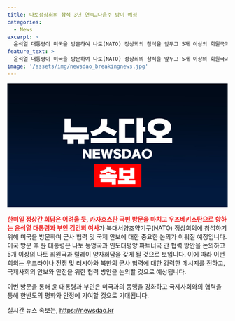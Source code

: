 ```yaml
---
title: 나토정상회의 참석 3년 연속…다음주 방미 예정
categories:
  - News
excerpt: >
  윤석열 대통령이 미국을 방문하여 나토(NATO) 정상회의 참석을 앞두고 5개 이상의 회원국과 양자회담을 진행할 예정입니다. 이로써 3년 연속으로 나토 정상회의에 참석하게 된 윤 대통령은 우크라이나 전쟁과 러시아-북한의 군사 협력에 대한 강력한 메시지를 전할 것으로 보입니다. 또한 한미일 정상간 회담은 어려울 것으로 예상되지만, IP4 국가와의 회동과 나토 동맹국파트너국 정상회의에 참석하여 국제사회에 대한 한국의 역할을 강화할 것으로 전망됩니다.
feature_text: >
  윤석열 대통령이 미국을 방문하여 나토(NATO) 정상회의 참석을 앞두고 5개 이상의 회원국과 양자회담을 진행할 예정입니다. 이로써 3년 연속으로 나토 정상회의에 참석하게 된 윤 대통령은 우크라이나 전쟁과 러시아-북한의 군사 협력에 대한 강력한 메시지를 전할 것으로 보입니다. 또한 한미일 정상간 회담은 어려울 것으로 예상되지만, IP4 국가와의 회동과 나토 동맹국파트너국 정상회의에 참석하여 국제사회에 대한 한국의 역할을 강화할 것으로 전망됩니다.
image: '/assets/img/newsdao_breakingnews.jpg'
---
```


<p><img src="/assets/img/newsdao_breakingnews.jpg" alt="firstkoreanews 속보" /></p>

<p><b><span style="color: #ee2323;">한미일 정상간 회담은 어려울 듯, 카자흐스탄 국빈 방문을 마치고 우즈베키스탄으로 향하는 윤석열 대통령과 부인 김건희 여사</span></b>가 북대서양조약기구(NATO) 정상회의에 참석하기 위해 미국을 방문하며 군사 협력 및 국제 안보에 대한 중요한 논의가 이뤄질 예정입니다. 
미국 방문 후 윤 대통령은 나토 동맹국과 인도태평양 파트너국 간 협력 방안을 논의하고 5개 이상의 나토 회원국과 릴레이 양자회담을 갖게 될 것으로 보입니다. 이에 따라 이번 회의는 우크라이나 전쟁 및 러시아와 북한의 군사 협력에 대한 강력한 메시지를 전하고, 국제사회의 안보와 안전을 위한 협력 방안을 논의할 것으로 예상됩니다. </p>

<p>이번 방문을 통해 윤 대통령과 부인은 미국과의 동맹을 강화하고 국제사회와의 협력을 통해 한반도의 평화와 안정에 기여할 것으로 기대됩니다.</p>
실시간 뉴스 속보는, <a href="https://newsdao.kr" rel="dofollow">https://newsdao.kr</a>


